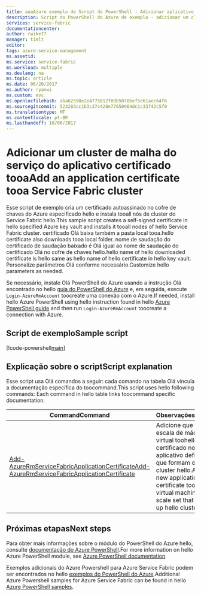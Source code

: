 ```yaml
---
title: aaaAzure exemplo de Script do PowerShell - Adicionar aplicativo cert tooa cluster | Microsoft Docs
description: Script do PowerShell do Azure de exemplo - adicionar um cluster do aplicativo certificado tooa do Service Fabric.
services: service-fabric
documentationcenter: 
author: rwike77
manager: timlt
editor: 
tags: azure-service-management
ms.assetid: 
ms.service: service-fabric
ms.workload: multiple
ms.devlang: na
ms.topic: article
ms.date: 06/20/2017
ms.author: ryanwi
ms.custom: mvc
ms.openlocfilehash: aba62598e2e4775012f89b5070bef5e61aec64f6
ms.sourcegitcommit: 523283cc1b3c37c428e77850964dc1c33742c5f0
ms.translationtype: MT
ms.contentlocale: pt-BR
ms.lasthandoff: 10/06/2017
---
```

# <a name="add-an-application-certificate-tooa-service-fabric-cluster"></a><span data-ttu-id="c299b-103">Adicionar um cluster de malha do serviço do aplicativo certificado tooa</span><span class="sxs-lookup"><span data-stu-id="c299b-103">Add an application certificate tooa Service Fabric cluster</span></span>

<span data-ttu-id="c299b-104">Esse script de exemplo cria um certificado autoassinado no cofre de chaves do Azure especificado hello e instala tooall nós de cluster do Service Fabric hello.</span><span class="sxs-lookup"><span data-stu-id="c299b-104">This sample script creates a self-signed certificate in hello specified Azure key vault and installs it tooall nodes of hello Service Fabric cluster.</span></span> <span data-ttu-id="c299b-105">certificado Olá baixa também a pasta local tooa.</span><span class="sxs-lookup"><span data-stu-id="c299b-105">hello certificate also downloads tooa local folder.</span></span> <span data-ttu-id="c299b-106">nome de saudação do certificado de saudação baixado é Olá igual ao nome de saudação do certificado Olá no cofre de chaves hello.</span><span class="sxs-lookup"><span data-stu-id="c299b-106">hello name of hello downloaded certificate is hello same as hello name of hello certificate in hello key vault.</span></span> <span data-ttu-id="c299b-107">Personalize parâmetros Olá conforme necessário.</span><span class="sxs-lookup"><span data-stu-id="c299b-107">Customize hello parameters as needed.</span></span>

<span data-ttu-id="c299b-108">Se necessário, instale Olá PowerShell do Azure usando a instrução Olá encontrado no hello [guia do PowerShell do Azure](/powershell/azure/overview) e, em seguida, execute `Login-AzureRmAccount` toocreate uma conexão com o Azure.</span><span class="sxs-lookup"><span data-stu-id="c299b-108">If needed, install hello Azure PowerShell using hello instruction found in hello [Azure PowerShell guide](/powershell/azure/overview) and then run `Login-AzureRmAccount` toocreate a connection with Azure.</span></span> 

## <a name="sample-script"></a><span data-ttu-id="c299b-109">Script de exemplo</span><span class="sxs-lookup"><span data-stu-id="c299b-109">Sample script</span></span>

[!code-powershell[main](../../../powershell_scripts/service-fabric/add-application-certificate/add-new-application-certificate.ps1 "Add an application certificate tooa cluster")]

## <a name="script-explanation"></a><span data-ttu-id="c299b-110">Explicação sobre o script</span><span class="sxs-lookup"><span data-stu-id="c299b-110">Script explanation</span></span>

<span data-ttu-id="c299b-111">Esse script usa Olá comandos a seguir: cada comando na tabela Olá vincula a documentação específica do toocommand.</span><span class="sxs-lookup"><span data-stu-id="c299b-111">This script uses hello following commands: Each command in hello table links toocommand specific documentation.</span></span>

| <span data-ttu-id="c299b-112">Command</span><span class="sxs-lookup"><span data-stu-id="c299b-112">Command</span></span> | <span data-ttu-id="c299b-113">Observações</span><span class="sxs-lookup"><span data-stu-id="c299b-113">Notes</span></span> |
|---|---|
| [<span data-ttu-id="c299b-114">Add-AzureRmServiceFabricApplicationCertificate</span><span class="sxs-lookup"><span data-stu-id="c299b-114">Add-AzureRmServiceFabricApplicationCertificate</span></span>](/powershell/module/azurerm.servicefabric/Add-AzureRmServiceFabricApplicationCertificate) | <span data-ttu-id="c299b-115">Adicione que uma escala de máquina virtual toohello de certificado novo aplicativo definido que formam o cluster hello.</span><span class="sxs-lookup"><span data-stu-id="c299b-115">Add a new application certificate toohello virtual machine scale set that make up hello cluster.</span></span>  |

## <a name="next-steps"></a><span data-ttu-id="c299b-116">Próximas etapas</span><span class="sxs-lookup"><span data-stu-id="c299b-116">Next steps</span></span>

<span data-ttu-id="c299b-117">Para obter mais informações sobre o módulo do PowerShell do Azure hello, consulte [documentação do Azure PowerShell](/powershell/azure/overview).</span><span class="sxs-lookup"><span data-stu-id="c299b-117">For more information on hello Azure PowerShell module, see [Azure PowerShell documentation](/powershell/azure/overview).</span></span>

<span data-ttu-id="c299b-118">Exemplos adicionais do Azure Powershell para Azure Service Fabric podem ser encontrados no hello [exemplos do PowerShell do Azure](../service-fabric-powershell-samples.md).</span><span class="sxs-lookup"><span data-stu-id="c299b-118">Additional Azure Powershell samples for Azure Service Fabric can be found in hello [Azure PowerShell samples](../service-fabric-powershell-samples.md).</span></span>
